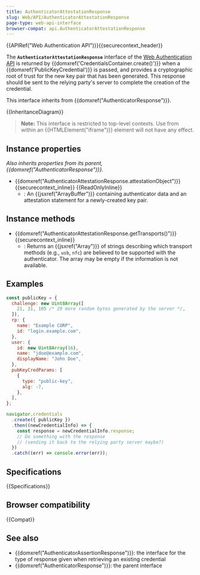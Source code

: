 ```yaml
---
title: AuthenticatorAttestationResponse
slug: Web/API/AuthenticatorAttestationResponse
page-type: web-api-interface
browser-compat: api.AuthenticatorAttestationResponse
---
```


{{APIRef("Web Authentication API")}}{{securecontext_header}}

The **`AuthenticatorAttestationResponse`** interface of the [Web Authentication API](/en-US/docs/Web/API/Web_Authentication_API) is returned by {{domxref('CredentialsContainer.create()')}} when a {{domxref('PublicKeyCredential')}} is passed, and provides a cryptographic root of trust for the new key pair that has been generated. This response should be sent to the relying party's server to complete the creation of the credential.

This interface inherits from {{domxref("AuthenticatorResponse")}}.

{{InheritanceDiagram}}

> **Note:** This interface is restricted to top-level contexts. Use from within an {{HTMLElement("iframe")}} element will not have any effect.

## Instance properties

_Also inherits properties from its parent, {{domxref("AuthenticatorResponse")}}._

- {{domxref("AuthenticatorAttestationResponse.attestationObject")}} {{securecontext_inline}} {{ReadOnlyInline}}
  - : An {{jsxref("ArrayBuffer")}} containing authenticator data and an attestation statement for a newly-created key pair.

## Instance methods

- {{domxref("AuthenticatorAttestationResponse.getTransports()")}} {{securecontext_inline}}
  - : Returns an {{jsxref("Array")}} of strings describing which transport methods (e.g., `usb`, `nfc`) are believed to be supported with the authenticator. The array may be empty if the information is not available.

## Examples

```js
const publicKey = {
  challenge: new Uint8Array([
    21, 31, 105 /* 29 more random bytes generated by the server */,
  ]),
  rp: {
    name: "Example CORP",
    id: "login.example.com",
  },
  user: {
    id: new Uint8Array(16),
    name: "jdoe@example.com",
    displayName: "John Doe",
  },
  pubKeyCredParams: [
    {
      type: "public-key",
      alg: -7,
    },
  ],
};

navigator.credentials
  .create({ publicKey })
  .then((newCredentialInfo) => {
    const response = newCredentialInfo.response;
    // Do something with the response
    // (sending it back to the relying party server maybe?)
  })
  .catch((err) => console.error(err));
```

## Specifications

{{Specifications}}

## Browser compatibility

{{Compat}}

## See also

- {{domxref("AuthenticatorAssertionResponse")}}: the interface for the type of response given when retrieving an existing credential
- {{domxref("AuthenticatorResponse")}}: the parent interface
